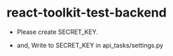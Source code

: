 # react-toolkit-test-backend

- Please create SECRET_KEY.

- and, Write to SECRET_KEY in api_tasks/settings.py
